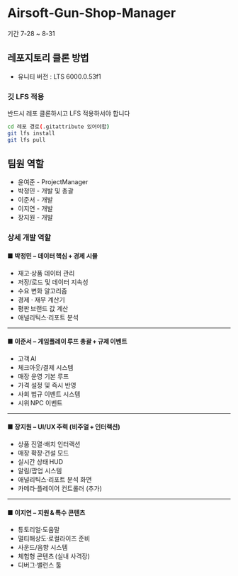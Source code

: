 # Airsoft-Gun-Shop-Manager
기간 7-28 ~ 8-31


## 레포지토리 클론 방법
- 유니티 버전 : LTS 6000.0.53f1

### 깃 LFS 적용
반드시 레포 클론하시고 LFS 적용하서야 합니다

```bash
cd 레포 경로(.gitattribute 있어야함)
git lfs install
git lfs pull
```

## 팀원 역할
- 윤여준 - ProjectManager
- 박정민 - 개발 및 총괄
- 이준서 - 개발
- 이지연 - 개발
- 장지원 - 개발

### 상세 개발 역할
#### ■ 박정민 – 데이터 핵심 + 경제 시뮬

- 재고·상품 데이터 관리
- 저장/로드 및 데이터 지속성
- 수요 변화 알고리즘
- 경제 · 재무 계산기
- 평판 브랜드 값 계산
- 애널리틱스·리포트 분석

---

#### ■ 이준서 – 게임플레이 루프 총괄 + 규제 이벤트

- 고객 AI
- 체크아웃/결제 시스템
- 매장 운영 기본 루프
- 가격 설정 및 즉시 반영
- 사회 법규 이벤트 시스템
- 시위 NPC 이벤트

---

#### ■ 장지원 – UI/UX 주력 (비주얼 + 인터랙션)

- 상품 진열·배치 인터랙션
- 매장 확장·건설 모드
- 실시간 상태 HUD
- 알림/팝업 시스템
- 애널리틱스·리포트 분석 화면
- 카메라·플레이어 컨트롤러 (추가)

---

#### ■ 이지연 – 지원 & 특수 콘텐츠

- 튜토리얼·도움말
- 멀티해상도·로컬라이즈 준비
- 사운드/음향 시스템
- 체험형 콘텐츠 (실내 사격장)
- 디버그·밸런스 툴




